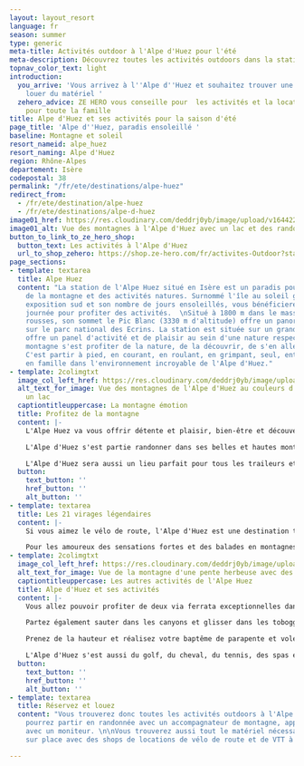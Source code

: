 ```yaml
---
layout: layout_resort
language: fr
season: summer
type: generic
meta-title: Activités outdoor à l'Alpe d'Huez pour l'été
meta-description: Découvrez toutes les activités outdoors dans la station de l'Alpe d'Huez ainsi que les différents locations de matériels.
topnav_color_text: light
introduction:
  you_arrive: 'Vous arrivez à l''Alpe d''Huez et souhaitez trouver une activité ou
    louer du matériel '
  zehero_advice: ZE HERO vous conseille pour  les activités et la location des équipements
    pour toute la famille
title: Alpe d'Huez et ses activités pour la saison d'été
page_title: 'Alpe d''Huez, paradis ensoleillé '
baseline: Montagne et soleil
resort_nameid: alpe_huez
resort_naming: Alpe d'Huez
region: Rhône-Alpes
departement: Isère
codepostal: 38
permalink: "/fr/ete/destinations/alpe-huez"
redirect_from:
  - /fr/ete/destination/alpe-huez
  - /fr/ete/destinations/alpe-d-huez
image01_href: https://res.cloudinary.com/deddrj0yb/image/upload/v1644227090/website/resorts/alpe%20d%27huez/aurele-mayol-kiW0s-RMIDk-unsplash_lzygte.jpg
image01_alt: Vue des montagnes à l'Alpe d'Huez avec un lac et des randonneurs
button_to_link_to_ze_hero_shop:
  button_text: Les activités à l'Alpe d'Huez
  url_to_shop_zehero: https://shop.ze-hero.com/fr/activites-Outdoor?station=Alpe+d%27Huez&calessonstype=all&catypegenderlistsummer=all&calessonsactivitytype=all&start-date=
page_sections:
- template: textarea
  title: Alpe Huez
  content: "La station de l'Alpe Huez situé en Isère est un paradis pour les amoureux
    de la montagne et des activités natures. Surnommé l'île au soleil grâce à son
    exposition sud et son nombre de jours ensoleillés, vous bénéficierez de belle
    journée pour profiter des activités.  \nSitué à 1800 m dans le massif des grandes
    rousses, son sommet le Pic Blanc (3330 m d'altitude) offre un panorama d'exception
    sur le parc national des Ecrins. La station est située sur un grand plateau et
    offre un panel d'activité et de plaisir au sein d'une nature respecté et protégé.\n\nLa
    montagne s'est profiter de la nature, de la découvrir, de s'en aller sur ses sommets.
    C'est partir à pied, en courant, en roulant, en grimpant, seul, entre amis ou
    en famille dans l'environnement incroyable de l'Alpe d'Huez."
- template: 2colimgtxt
  image_col_left_href: https://res.cloudinary.com/deddrj0yb/image/upload/v1644227091/website/resorts/alpe%20d%27huez/antoine-petitteville-Uw3Cq3s3efQ-unsplash_m0eol6.jpg
  alt_text_for_image: Vue des montagnes de l'Alpe d'Huez au couleurs d'automne avec
    un lac
  captiontitleuppercase: La montagne émotion
  title: Profitez de la montagne
  content: |-
    L'Alpe Huez va vous offrir détente et plaisir, bien-être et découverte, sport et sensation. Vous ne serez pas sur la côte d'azur, mais vous pourrez surement voir une belle mer de nuage. Cette station va s'engager au près des familles avec son Label Famille Plus. Que vous séjournez entre amis, en couple, seul vous trouverez vos activités préférées dans la station de l'Alpe Huez.

    L'Alpe d'Huez s'est partie randonner dans ses belles et hautes montagnes. Dans le massif des Grandes Rousses, vous y trouverez de nombreuses randonnées pour tous les niveaux. Elle offre environ 250km de sentier balisé. C'est également des lacs d'altitudes, le Pic Blanc à 3330 m d'altitude, une nature protégée. Vous pourrez aussi profiter des remontées mécaniques pour diversifier vos balades, partir de plus haut en altitude. Réservez une randonnée avec un accompagnateur montagne afin de découvrir la faune et la flore des montagnes de l'Alpe d'Huez. Partez à la rencontre des éleveurs de vache et de mouton, découvrez les refuges de montagnes, randonnez quelques heures ou partez plusieurs jours.

    L'Alpe d'Huez sera aussi un lieu parfait pour tous les traileurs et coureurs qui voudront profiter des sentiers.
  button:
    text_button: ''
    href_button: ''
    alt_button: ''
- template: textarea
  title: Les 21 virages légendaires
  content: |-
    Si vous aimez le vélo de route, l'Alpe d'Huez est une destination très connue du monde du cyclisme. La fameuse montée de l'Alpe d'Huez et ses 21 virages est une montée mythique. Vous trouverez un grand nombre de parcours de vélo de route à traverser l'Oisans et l'Isère.

    Pour les amoureux des sensations fortes et des balades en montagnes, l'Alpe d'Huez est une station incroyable pour la pratique du VTT. Elle offre de nombreuses pistes d'enduro, de x-countries pour les débutants et aussi pour les experts. Des espaces ludiques permettront aux débutants et aux enfants d'apprendre le VTT. Partez également profiter des sentiers en VTT électrique.
- template: 2colimgtxt
  image_col_left_href: https://res.cloudinary.com/deddrj0yb/image/upload/v1644227091/website/resorts/alpe%20d%27huez/louis-derrac-2rUtBFrq-H0-unsplash_xrtuax.jpg
  alt_text_for_image: Vue de la montagne d'une pente herbeuse avec des fleurs de montagnes
  captiontitleuppercase: Les autres activités de l'Alpe Huez
  title: Alpe d'Huez et ses activités
  content: |-
    Vous allez pouvoir profiter de deux via ferrata exceptionnelles dans les gorges de Sarenne. Pour les amateurs de grimpe, l'Alpe d'Huez, c'est 150 voies sur la falaise du lac Besson. De quoi profiter de l'escalade et de grimper dans des lieux sauvages.

    Partez également sauter dans les canyons et glisser dans les toboggans avec les canyonings dans les alentours de l'Alpe d'Huez. Vous pourrez aussi réserver une descente de rafting et de canoë kayak. Des activités qui vous rafraichiront après vos journées de randonnées.

    Prenez de la hauteur et réalisez votre baptême de parapente et voler au-dessus du parc national des Ecrins, effleurer les sommets du massif des Grandes Rousses.

    L'Alpe d'Huez s'est aussi du golf, du cheval, du tennis, des spas et du bien-être, de la pêche, une piscine et bien d'autres activités. Vous ne pourrez vous ennuyez sur cette île au soleil.
  button:
    text_button: ''
    href_button: ''
    alt_button: ''
- template: textarea
  title: Réservez et louez
  content: "Vous trouverez donc toutes les activités outdoors à l'Alpe d'Huez. Vous
    pourrez partir en randonnée avec un accompagnateur de montagne, apprendre le VTT
    avec un moniteur. \n\nVous trouverez aussi tout le matériel nécessaire directement
    sur place avec des shops de locations de vélo de route et de VTT à l'Alpe d'Huez."

---
```


